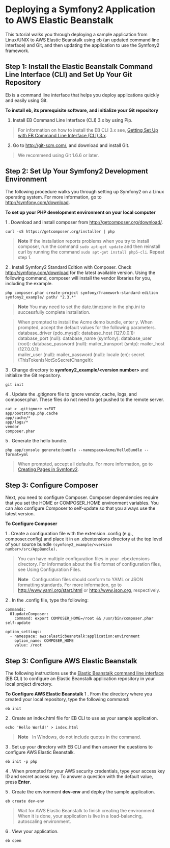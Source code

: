 Deploying a Symfony2 Application to AWS Elastic Beanstalk
=========================================================

This tutorial walks you through deploying a sample application from Linux/UNIX to AWS Elastic Beanstalk using eb (an updated command line interface) and Git, and then updating the application to use the Symfony2 framework.

Step 1: Install the Elastic Beanstalk Command Line Interface (CLI) and Set Up Your Git Repository
------------------------------------------------------------------------
Eb is a command line interface that helps you deploy applications quickly and easily using Git. 

**To install eb, its prerequisite software, and initialize your Git repository**

 1. Install EB Command Line Interface (CLI) 3.x by using Pip. 
> For information on how to install the EB CLI 3.x see, [Getting Set Up with EB Command Line Interface (CLI) 3.x](http://docs.aws.amazon.com/elasticbeanstalk/latest/dg/eb-cli3-install.html).
  
 2. Go to http://git-scm.com/, and download and install Git. 
> We recommend using Git 1.6.6 or later.

Step 2: Set Up Your Symfony2 Development Environment
----------------------------------------------------
The following procedure walks you through setting up Symfony2 on a Linux operating system. For more information, go to http://symfony.com/download.

**To set up your PHP development environment on your local computer**

1 .  Download and install composer from http://getcomposer.org/download/.

    curl -sS https://getcomposer.org/installer | php

> **Note**   If the installation reports problems when you try to install composer, run the command `sudo apt-get update` and then reinstall curl by running the command `sudo apt-get install php5-cli`. Repeat step 1.

2 .   Install Symfony2 Standard Edition with Composer. Check http://symfony.com/download for the latest available version. Using the following command, composer will install the vendor libraries for you, including the example.

    php composer.phar create-project symfony/framework-standard-edition symfony2_example/ path/ "2.3.*"

> **Note** You may need to set the date.timezone in the php.ini to successfully complete installation.

> When prompted to install the Acme demo bundle, enter y. When prompted, accept the default values for the following parameters.
    database_driver (pdo_mysql): 
    database_host (127.0.0.1): 
    database_port (null): 
    database_name (symfony): 
    database_user (root): 
    database_password (null): 
    mailer_transport (smtp): 
    mailer_host (127.0.0.1):     
    mailer_user (null): 
    mailer_password (null): 
    locale (en): 
    secret (ThisTokenIsNotSoSecretChangeIt):

3 . Change directory to **symfony2_example/&lt;version number&gt;** and initialize the Git repository.

    git init 

4 .  Update the .gitignore file to ignore vendor, cache, logs, and composer.phar. 
	These files do not need to get pushed to the remote server.

    cat > .gitignore <<EOT
    app/bootstrap.php.cache
    app/cache/*
    app/logs/*
    vendor
    composer.phar


5 .  Generate the hello bundle. 

    php app/console generate:bundle --namespace=Acme/HelloBundle --format=yml

> When prompted, accept all defaults. For more information, go to [Creating Pages in Symfony2](http://symfony.com/doc/current/book/page_creation.html).

Step 3: Configure Composer
--------------------------
Next, you need to configure Composer. Composer dependencies require that you set the HOME or COMPOSER_HOME environment variables. You can also configure Composer to self-update so that you always use the latest version.

**To Configure Composer**

1 .  Create a configuration file with the extension .config (e.g., composer.config) and place it in an .ebextensions directory at the top level of your source bundle 
`(symfony2_example/<version number>/src/AppBundle).` 

> You can have multiple configuration files in your .ebextensions
> directory. For information about the file format of configuration
> files, see Using Configuration Files.
> 
> **Note** &nbsp; Configuration files should conform to YAML or JSON formatting standards. For more information, go to http://www.yaml.org/start.html
> or http://www.json.org, respectively.

 2 .  In the .config file, type the following:

    commands:
      01updateComposer:
        command: export COMPOSER_HOME=/root && /usr/bin/composer.phar self-update

    option_settings:
      - namespace: aws:elasticbeanstalk:application:environment
        option_name: COMPOSER_HOME
        value: /root

Step 3: Configure AWS Elastic Beanstalk
---------------------------------------
The following instructions use the [Elastic Beanstalk command line interface](https://docs.aws.amazon.com/elasticbeanstalk/latest/dg/eb-cli3.html) (EB CLI) to configure an Elastic Beanstalk application repository in your local project directory. 

**To Configure AWS Elastic Beanstalk**
1 .  From the directory where you created your local repository, type the following command:

    eb init

2 .  Create an index.html file for EB CLI to use as your sample application.

    echo 'Hello World!' > index.html

> **Note** &nbsp; In Windows, do not include quotes in the command.

3 .  Set up your directory with EB CLI and then answer the questions to configure AWS Elastic Beanstalk.

    eb init -p php

4 .  When prompted for your AWS security credentials, type your access key ID and secret access key. To answer a question with the default value, press **Enter**.

5 .  Create the environment **dev-env** and deploy the sample application.

    eb create dev-env

> Wait for AWS Elastic Beanstalk to finish creating the environment. When it is done, your application is live in a load-balancing, autoscaling environment.

6 .  View your application.

    eb open